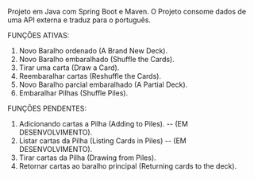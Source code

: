 Projeto em Java com Spring Boot e Maven.
O Projeto consome dados de uma API externa e traduz para o português.

FUNÇÕES ATIVAS:
1) Novo Baralho ordenado (A Brand New Deck).
2) Novo Baralho embaralhado (Shuffle the Cards).
3) Tirar uma carta (Draw a Card).
4) Reembaralhar cartas (Reshuffle the Cards). 
5) Novo Baralho parcial embaralhado (A Partial Deck).
6) Embaralhar Pilhas (Shuffle Piles).

FUNÇÕES PENDENTES:
1) Adicionando cartas a Pilha (Adding to Piles). -- (EM DESENVOLVIMENTO).
2) Listar cartas da Pilha (Listing Cards in Piles) -- (EM DESENVOLVIMENTO).
3) Tirar cartas da Pilha (Drawing from Piles).
4) Retornar cartas ao baralho principal (Returning cards to the deck).